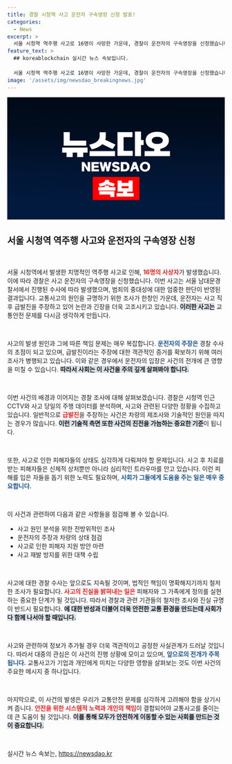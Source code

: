 ```yaml
---
title: 경찰 시청역 사고 운전자 구속영장 신청 발표!
categories:
  - News
excerpt: >
  서울 시청역 역주행 사고로 16명이 사망한 가운데, 경찰이 운전자의 구속영장을 신청했습니다. 범죄의 중대성과 수사 내용을 종합한 결정으로, 운전자는 여전히 급발진을 주장하고 있습니다. 사고의 전말이 궁금하다면 클릭하세요!
feature_text: >
  ## koreablockchain 실시간 뉴스 속보입니다.

  서울 시청역 역주행 사고로 16명이 사망한 가운데, 경찰이 운전자의 구속영장을 신청했습니다. 범죄의 중대성과 수사 내용을 종합한 결정으로, 운전자는 여전히 급발진을 주장하고 있습니다. 사고의 전말이 궁금하다면 클릭하세요!
image: '/assets/img/newsdao_breakingnews.jpg'
---
```


<p><img src="/assets/img/newsdao_breakingnews.jpg" alt="koreablockchain 속보" /></p>

<h2 data-ke-size="size26">서울 시청역 역주행 사고와 운전자의 구속영장 신청</h2>

<p data-ke-size="size16">&nbsp;</p>

<p>서울 시청역에서 발생한 치명적인 역주행 사고로 인해, <b><span style="color: #ee2323;">16명의 사상자</span></b>가 발생했습니다. 이에 따라 경찰은 사고 운전자의 구속영장을 신청했습니다. 이번 사고는 서울 남대문경찰서에서 진행된 수사에 따라 발생했으며, 범죄의 중대성에 대한 엄중한 판단이 반영된 결과입니다. 교통사고의 원인을 규명하기 위한 조사가 한창인 가운데, 운전자는 사고 직후 급발진을 주장하고 있어 논란과 긴장을 더욱 고조시키고 있습니다. <b><span style="background-color: #21538527;">이러한 사고는</span></b> 교통안전 문제를 다시금 생각하게 만듭니다. </p>

<p data-ke-size="size16">&nbsp;</p>

<p>사고의 발생 원인과 그에 따른 책임 문제는 매우 복잡합니다. <b><span style="color: #1a5490;">운전자의 주장은</span></b> 경찰 수사의 초점이 되고 있으며, 급발진이라는 주장에 대한 객관적인 증거를 확보하기 위해 여러 조사가 병행되고 있습니다. 이와 같은 경우에서 운전자의 입장은 사건의 전개에 큰 영향을 미칠 수 있습니다. <b><span style="background-color: #21538527;">따라서 사회는 이 사건을 주의 깊게 살펴봐야 합니다.</span></b></p>

<p data-ke-size="size16">&nbsp;</p>

<p>이번 사건의 배경과 이어지는 경찰 조사에 대해 살펴보겠습니다. 경찰은 시청역 인근 CCTV와 사고 당일의 주행 데이터를 분석하며, 사고와 관련된 다양한 정황을 수집하고 있습니다. 일반적으로 <b><span style="color: #ee2323;">급발진</span></b>을 주장하는 사건은 차량의 제조사와 기술적인 원인을 따지는 경우가 많습니다. <b><span style="background-color: #21538527;">이런 기술적 측면 또한 사건의 진전을 가늠하는 중요한 기준</span></b>이 됩니다.</p>

<p data-ke-size="size16">&nbsp;</p>

<p>또한, 사고로 인한 피해자들의 상태도 심각하게 다뤄져야 할 문제입니다. 사고 후 치료를 받는 피해자들은 신체적 상처뿐만 아니라 심리적인 트라우마를 안고 있습니다. 이런 피해를 입은 자들을 돕기 위한 노력도 필요하며, <b><span style="color: #1a5490;">사회가 그들에게 도움을 주는 일은 매우 중요합니다.</span></b></p>

<p data-ke-size="size16">&nbsp;</p>

<p>이 사건과 관련하여 다음과 같은 사항들을 점검해 볼 수 있습니다.</p>

<ul>
  <li>사고 원인 분석을 위한 전방위적인 조사</li>
  <li>운전자의 주장과 차량의 상태 점검</li>
  <li>사고로 인한 피해자 지원 방안 마련</li>
  <li>사고 재발 방지를 위한 대책 수립</li>
</ul>

<p data-ke-size="size16">&nbsp;</p>

<p>사고에 대한 경찰 수사는 앞으로도 지속될 것이며, 법적인 책임이 명확해지기까지 철저한 조사가 필요합니다. <b><span style="color: #ee2323;">사고의 진실을 밝혀내는 일은</span></b> 피해자와 그 가족에게 정의를 실현하는 중요한 단계가 될 것입니다. 따라서 경찰과 관련 기관들의 철저한 조사와 진실 규명이 반드시 필요합니다.  <b><span style="background-color: #21538527;">에 대한 반성과 더불어 더욱 안전한 교통 환경을 만드는데 사회가 다 함께 나서야 할 때입니다.</span></b></p>

<p data-ke-size="size16">&nbsp;</p>

<p>사고와 관련하여 정보가 추가될 경우 더욱 객관적이고 공정한 사실관계가 드러날 것입니다. 따라서 대중의 관심은 이 사건의 진행 상황에 모이고 있으며, <b><span style="color: #1a5490;">앞으로의 전개가 주목됩니다.</span></b> 교통사고가 기업과 개인에게 미치는 다양한 영향을 살펴보는 것도 이번 사건의 주요한 메시지 중 하나입니다.</p>

<p data-ke-size="size16">&nbsp;</p>

<p>마지막으로, 이 사건의 발생은 우리가 교통안전 문제를 심각하게 고려해야 함을 상기시켜 줍니다. <b><span style="color: #ee2323;">안전을 위한 시스템적 노력과 개인의 책임</span></b>이 결합되어야 교통사고를 줄이는 데 큰 도움이 될 것입니다. <b><span style="background-color: #21538527;">이를 통해 모두가 안전하게 이동할 수 있는 사회를 만드는 것이 중요합니다.</span></b> </p>

<p data-ke-size="size16">&nbsp;</p>
실시간 뉴스 속보는, <a href="https://newsdao.kr" rel="dofollow">https://newsdao.kr</a>


